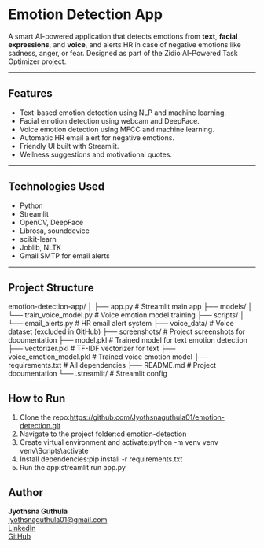 #  Emotion Detection App

A smart AI-powered application that detects emotions from **text**, **facial expressions**, and **voice**, and alerts HR in case of negative emotions like sadness, anger, or fear. Designed as part of the Zidio AI-Powered Task Optimizer project.

---

##  Features

- Text-based emotion detection using NLP and machine learning.
- Facial emotion detection using webcam and DeepFace.
- Voice emotion detection using MFCC and machine learning.
- Automatic HR email alert for negative emotions.
- Friendly UI built with Streamlit.
- Wellness suggestions and motivational quotes.

---

##  Technologies Used

- Python
- Streamlit
- OpenCV, DeepFace
- Librosa, sounddevice
- scikit-learn
- Joblib, NLTK
- Gmail SMTP for email alerts

---

##  Project Structure
emotion-detection-app/
│
├── app.py                        # Streamlit main app
├── models/
│   └── train_voice_model.py     # Voice emotion model training
├── scripts/
│   └── email_alerts.py          # HR email alert system
├── voice_data/                  # Voice dataset (excluded in GitHub)
├── screenshots/                 # Project screenshots for documentation
├── model.pkl                    # Trained model for text emotion detection
├── vectorizer.pkl               # TF-IDF vectorizer for text
├── voice_emotion_model.pkl      # Trained voice emotion model
├── requirements.txt             # All dependencies
├── README.md                    # Project documentation
└── .streamlit/                  # Streamlit config
##  How to Run

1. Clone the repo:https://github.com/Jyothsnaguthula01/emotion-detection.git  
2. Navigate to the project folder:cd emotion-detection
3. Create virtual environment and activate:python -m venv venv venv\Scripts\activate
4. Install dependencies:pip install -r requirements.txt
5. Run the app:streamlit run app.py

## Author

**Jyothsna Guthula**  
 jyothsnaguthula01@gmail.com  
[LinkedIn](https://www.linkedin.com/in/jyothsnaguthula)  
[GitHub](https://github.com/Jyothsnaguthula01)


